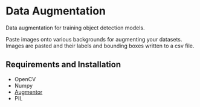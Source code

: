 Data Augmentation
=====

Data augmentation for training object detection models.

Paste images onto various backgrounds for augmenting your datasets. Images are pasted and their labels and bounding boxes written to a csv file.

Requirements and Installation
----

* OpenCV
* Numpy
* [ Augmentor ](https://github.com/mdbloice/Augmentor)
* PIL



